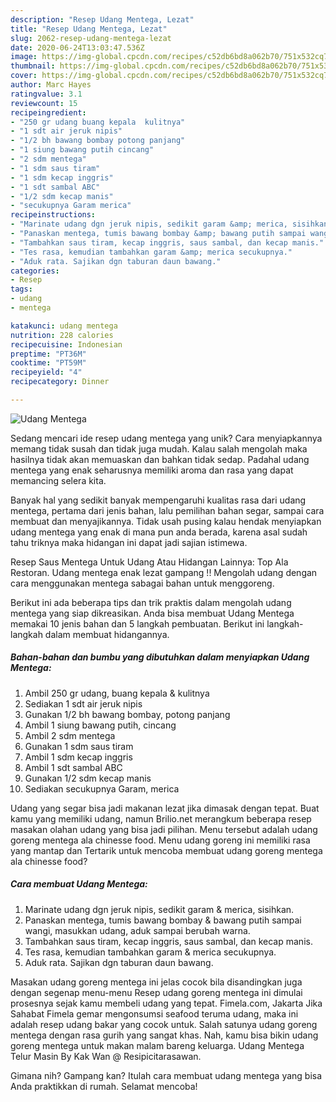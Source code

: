 ```yaml
---
description: "Resep Udang Mentega, Lezat"
title: "Resep Udang Mentega, Lezat"
slug: 2062-resep-udang-mentega-lezat
date: 2020-06-24T13:03:47.536Z
image: https://img-global.cpcdn.com/recipes/c52db6bd8a062b70/751x532cq70/udang-mentega-foto-resep-utama.jpg
thumbnail: https://img-global.cpcdn.com/recipes/c52db6bd8a062b70/751x532cq70/udang-mentega-foto-resep-utama.jpg
cover: https://img-global.cpcdn.com/recipes/c52db6bd8a062b70/751x532cq70/udang-mentega-foto-resep-utama.jpg
author: Marc Hayes
ratingvalue: 3.1
reviewcount: 15
recipeingredient:
- "250 gr udang buang kepala  kulitnya"
- "1 sdt air jeruk nipis"
- "1/2 bh bawang bombay potong panjang"
- "1 siung bawang putih cincang"
- "2 sdm mentega"
- "1 sdm saus tiram"
- "1 sdm kecap inggris"
- "1 sdt sambal ABC"
- "1/2 sdm kecap manis"
- "secukupnya Garam merica"
recipeinstructions:
- "Marinate udang dgn jeruk nipis, sedikit garam &amp; merica, sisihkan."
- "Panaskan mentega, tumis bawang bombay &amp; bawang putih sampai wangi, masukkan udang, aduk sampai berubah warna."
- "Tambahkan saus tiram, kecap inggris, saus sambal, dan kecap manis."
- "Tes rasa, kemudian tambahkan garam &amp; merica secukupnya."
- "Aduk rata. Sajikan dgn taburan daun bawang."
categories:
- Resep
tags:
- udang
- mentega

katakunci: udang mentega 
nutrition: 228 calories
recipecuisine: Indonesian
preptime: "PT36M"
cooktime: "PT59M"
recipeyield: "4"
recipecategory: Dinner

---
```



![Udang Mentega](https://img-global.cpcdn.com/recipes/c52db6bd8a062b70/751x532cq70/udang-mentega-foto-resep-utama.jpg)

Sedang mencari ide resep udang mentega yang unik? Cara menyiapkannya memang tidak susah dan tidak juga mudah. Kalau salah mengolah maka hasilnya tidak akan memuaskan dan bahkan tidak sedap. Padahal udang mentega yang enak seharusnya memiliki aroma dan rasa yang dapat memancing selera kita.

Banyak hal yang sedikit banyak mempengaruhi kualitas rasa dari udang mentega, pertama dari jenis bahan, lalu pemilihan bahan segar, sampai cara membuat dan menyajikannya. Tidak usah pusing kalau hendak menyiapkan udang mentega yang enak di mana pun anda berada, karena asal sudah tahu triknya maka hidangan ini dapat jadi sajian istimewa.

Resep Saus Mentega Untuk Udang Atau Hidangan Lainnya: Top Ala Restoran. Udang mentega enak lezat gampang !! Mengolah udang dengan cara menggunakan mentega sabagai bahan untuk menggoreng.


Berikut ini ada beberapa tips dan trik praktis dalam mengolah udang mentega yang siap dikreasikan. Anda bisa membuat Udang Mentega memakai 10 jenis bahan dan 5 langkah pembuatan. Berikut ini langkah-langkah dalam membuat hidangannya.

<!--inarticleads1-->

##### Bahan-bahan dan bumbu yang dibutuhkan dalam menyiapkan Udang Mentega:

1. Ambil 250 gr udang, buang kepala &amp; kulitnya
1. Sediakan 1 sdt air jeruk nipis
1. Gunakan 1/2 bh bawang bombay, potong panjang
1. Ambil 1 siung bawang putih, cincang
1. Ambil 2 sdm mentega
1. Gunakan 1 sdm saus tiram
1. Ambil 1 sdm kecap inggris
1. Ambil 1 sdt sambal ABC
1. Gunakan 1/2 sdm kecap manis
1. Sediakan secukupnya Garam, merica


Udang yang segar bisa jadi makanan lezat jika dimasak dengan tepat. Buat kamu yang memiliki udang, namun Brilio.net merangkum beberapa resep masakan olahan udang yang bisa jadi pilihan. Menu tersebut adalah udang goreng mentega ala chinesse food. Menu udang goreng ini memiliki rasa yang mantap dan Tertarik untuk mencoba membuat udang goreng mentega ala chinesse food? 

<!--inarticleads2-->

##### Cara membuat Udang Mentega:

1. Marinate udang dgn jeruk nipis, sedikit garam &amp; merica, sisihkan.
1. Panaskan mentega, tumis bawang bombay &amp; bawang putih sampai wangi, masukkan udang, aduk sampai berubah warna.
1. Tambahkan saus tiram, kecap inggris, saus sambal, dan kecap manis.
1. Tes rasa, kemudian tambahkan garam &amp; merica secukupnya.
1. Aduk rata. Sajikan dgn taburan daun bawang.


Masakan udang goreng mentega ini jelas cocok bila disandingkan juga dengan segenap menu-menu Resep udang goreng mentega ini dimulai prosesnya sejak kamu membeli udang yang tepat. Fimela.com, Jakarta Jika Sahabat Fimela gemar mengonsumsi seafood teruma udang, maka ini adalah resep udang bakar yang cocok untuk. Salah satunya udang goreng mentega dengan rasa gurih yang sangat khas. Nah, kamu bisa bikin udang goreng mentega untuk makan malam bareng keluarga. Udang Mentega Telur Masin By Kak Wan @ Resipicitarasawan. 

Gimana nih? Gampang kan? Itulah cara membuat udang mentega yang bisa Anda praktikkan di rumah. Selamat mencoba!
